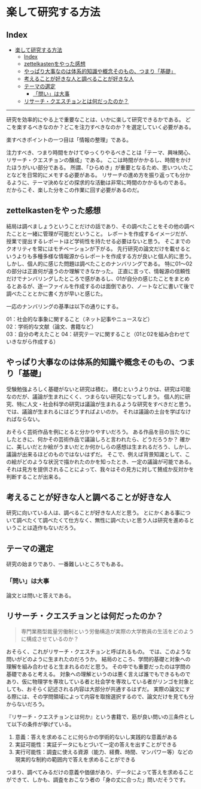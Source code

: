# 楽して研究する方法

## Index

- [楽して研究する方法](#楽して研究する方法)
  - [Index](#index)
  - [zettelkastenをやった感想](#zettelkastenをやった感想)
  - [やっぱり大事なのは体系的知識や概念そのもの、つまり「基礎」](#やっぱり大事なのは体系的知識や概念そのものつまり基礎)
  - [考えることが好きな人と調べることが好きな人](#考えることが好きな人と調べることが好きな人)
  - [テーマの選定](#テーマの選定)
    - [「問い」は大事](#問いは大事)
  - [リサーチ・クエスチョンとは何だったのか？](#リサーチクエスチョンとは何だったのか)

---

研究を効率的にやる上で重要なことは、いかに楽して研究できるかである。
どこを楽するべきなのか？どこを注力すべきなのか？を選定していく必要がある。

楽すべきポイントの一つ目は「情報の整理」である。

注力すべき、つまり時間をかけてゆっくりやるべきことは「テーマ、興味関心、リサーチ・クエスチョンの醸成」である。
ここは時間がかかるし、時間をかけたほうがいい部分である。
所謂、「ひらめき」が重要となるため、思いついたことなどを日常的にメモする必要がある。
リサーチの進め方を振り返っても分かるように、テーマ決めなどの探求的な活動は非常に時間のかかるものである。
だからこそ、楽した分をこの作業に回す必要があるのだ。

## zettelkastenをやった感想

結局は調べましょうということだけの話であり、その調べたことをその他の調べたことと一緒に管理が可能だということ。
レポートを作成するイメージだが、授業で提出するレポートほど学術性を持たせる必要はないと思う。
そこまでのクオリティを常にはモチベーションが下がる。
先行研究の論文だけを載せるというよりも多種多様な情報源からレポートを作成する方が良いと個人的に思う。
しかし、個人的に感じた問題は調べたことのナンバリングである。
特に01～02の部分は正直何が違うのか理解できなかった。
正直に言って、情報源の信頼性だけでナンバリングしたところで感があるし、01が自分の感じたことをまとめるとあるが、逐一ファイルを作成するのは面倒であり、ノートなどに書いて後で調べたこととかに書く方が早いと感じた。

一応のナンバリングの基準は以下の通りにする。

01：社会的な事象に関すること（ネット記事やニュースなど）  
02：学術的な文献（論文、書籍など）  
03：自分の考えたこと
04：研究テーマに関すること（01と02を組み合わせていきながら作成する）  

<!-- では何が大事なのか？ -->

## やっぱり大事なのは体系的知識や概念そのもの、つまり「基礎」

受験勉強よろしく基礎がないと研究は積む。
積むというよりかは、研究は可能なのだが、議論が生まれにくく、つまらない研究になってしまう。
個人的に研究、特に人文・社会科学の研究は議論が生まれるような研究をすべきだと思う。
では、議論が生まれるにはどうすればよいのか。
それは議論の土台を学ばなければならない。

おそらく芸術作品を例にとると分かりやすいだろう。
ある作品を目の当たりにしたときに、何かその芸術作品で議論しろと言われたら、どうだろうか？
確かに、美しいだとか絵がうまいだとか何かしらの感想は生まれるだろう、しかし、議論が出来るほどのものではないはずだ。
そこで、例えば背景知識として、この絵がどのような状況で描かれたのかを知ったとき、一定の議論が可能である。
それは見方を提供されることによって、我々はその見方に対して賛成か反対かを判断することが出来る。

## 考えることが好きな人と調べることが好きな人

研究に向いている人は、調べることが好きな人だと思う。
とにかくある事について調べたくて調べたくて仕方なく、無性に調べたいと思う人は研究を進めるということは造作もないだろう。

## テーマの選定

研究の始まりであり、一番難しいところでもある。

### 「問い」は大事

論文とは問いと答えである。

## リサーチ・クエスチョンとは何だったのか？

> 専門業務型裁量労働制という労働構造が実際の大学教員の生活をどのように構成させているのか？

おそらく、これがリサーチ・クエスチョンと呼ばれるもの。
では、このような問いがどのように生まれたのだろうか。
結局のところ、学問的基礎と対象への理解を組み合わせると生まれるのだと思う。
その中でも重要だったのは学問の基礎であると考える。
対象への理解というのは悪く言えば誰でもできるものであり、仮に物理学を専攻している者と社会学を専攻している者がリンゴを対象としても、おそらく記述される内容は大部分が共通するはずだ。
実際の論文にする際には、その学問領域によって内容を取捨選択するので、論文だけを見ても分からないだろう。

『リサーチ・クエスチョンとは何か』という書籍で、筋が良い問いの三条件として以下の条件が挙げている。

1. 意義：答えを求めることに何らかの学術的ないし実践的な意義がある
2. 実証可能性：実証データにもとづいて一定の答えを出すことができる
3. 実行可能性：調査に使える資源（能力、経費、時間、マンパワー等）などの現実的な制約の範囲内で答えを求めることができる

つまり、調べてみるだけの意義や価値があり、データによって答えを求めることができて、しかも、調査をおこなう者の「身の丈に合った」問いだそうです。
